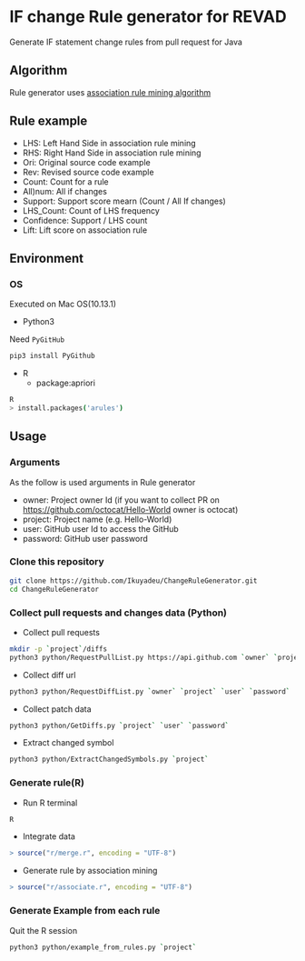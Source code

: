 # IF change Rule generator for REVAD

Generate IF statement change rules from pull request for Java

## Algorithm

Rule generator uses [association rule mining algorithm](https://en.wikipedia.org/wiki/Association_rule_learning)

## Rule example

* LHS: Left Hand Side in association rule mining
* RHS: Right Hand Side in association rule mining
* Ori: Original source code example
* Rev: Revised source code example
* Count: Count for a rule
* All)num: All if changes
* Support: Support score mearn (Count / All If changes)
* LHS_Count: Count of LHS frequency
* Confidence: Support / LHS count
* Lift: Lift score on association rule

## Environment

### OS

Executed on Mac OS(10.13.1)

* Python3

Need `PyGitHub`

```sh
pip3 install PyGithub
```

* R
  * package:apriori

```sh
R
> install.packages('arules')
```

## Usage

### Arguments

As the follow is used arguments in Rule generator

* owner: Project owner Id (if you want to collect PR on <https://github.com/octocat/Hello-World> owner is octocat)
* project: Project name (e.g. Hello-World)
* user: GitHub user Id to access the GitHub
* password: GitHub user password

### Clone this repository

```sh
git clone https://github.com/Ikuyadeu/ChangeRuleGenerator.git
cd ChangeRuleGenerator
```

### Collect pull requests and changes data (Python)

* Collect pull requests

```sh
mkdir -p `project`/diffs
python3 python/RequestPullList.py https://api.github.com `owner` `project` `user` `password`
```

* Collect diff url

```sh
python3 python/RequestDiffList.py `owner` `project` `user` `password`
```

* Collect patch data

```sh
python3 python/GetDiffs.py `project` `user` `password`
```

* Extract changed symbol

```sh
python3 python/ExtractChangedSymbols.py `project`
```

### Generate rule(R)

* Run R terminal

```sh
R
```

* Integrate data

```R
> source("r/merge.r", encoding = "UTF-8")
```

* Generate rule by association mining

```R
> source("r/associate.r", encoding = "UTF-8")
```

### Generate Example from each rule

Quit the R session

```sh
python3 python/example_from_rules.py `project`
```